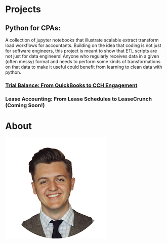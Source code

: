 

# Projects

## Python for CPAs:
A collection of jupyter notebooks that illustrate scalable extract transform load workflows for accountants. Building on the idea that coding is not just for software engineers, this project is meant to show that ETL scripts are not just for data engineers! Anyone who regularly receives data in a given (often messy) format and needs to perform some kinds of transformations on that data to make it useful could benefit from learning to clean data with python.

### [Trial Balance: From QuickBooks to CCH Engagement](https://github.com/jacxson/Trial-Balance-Formatting)
### Lease Accounting: From Lease Schedules to LeaseCrunch (Coming Soon!) 

# About
![](/images/profile_image_2_copy.png)
